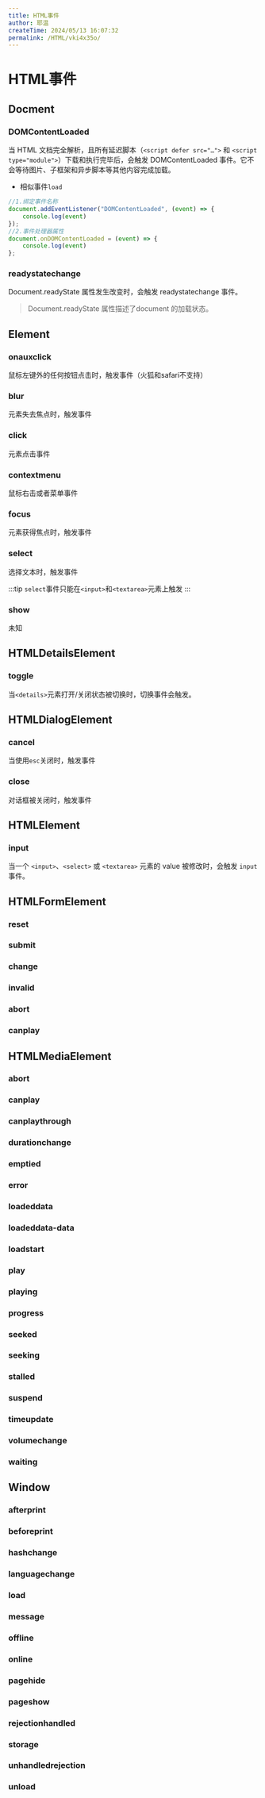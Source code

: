 ```yaml
---
title: HTML事件
author: 耶温
createTime: 2024/05/13 16:07:32
permalink: /HTML/vki4x35o/
---
```

# HTML事件

## Docment

### DOMContentLoaded

当 HTML 文档完全解析，且所有延迟脚本（`<script defer src="…">` 和 `<script type="module">`）下载和执行完毕后，会触发 DOMContentLoaded 事件。它不会等待图片、子框架和异步脚本等其他内容完成加载。

-   相似事件`load`

```js
//1.绑定事件名称
document.addEventListener("DOMContentLoaded", (event) => {
    console.log(event)
});
//2.事件处理器属性
document.onDOMContentLoaded = (event) => {
    console.log(event)
};
```

###  readystatechange

Document.readyState 属性发生改变时，会触发 readystatechange 事件。

> Document.readyState 属性描述了document 的加载状态。


## Element


### onauxclick

鼠标左键外的任何按钮点击时，触发事件（火狐和safari不支持）


### blur

元素失去焦点时，触发事件

### click

元素点击事件

### contextmenu

鼠标右击或者菜单事件

### focus

元素获得焦点时，触发事件


### select

选择文本时，触发事件

:::tip
`select`事件只能在`<input>`和`<textarea>`元素上触发
:::


### show

未知

## HTMLDetailsElement

### toggle

当`<details>`元素打开/关闭状态被切换时，切换事件会触发。

## HTMLDialogElement

### cancel
当使用`esc`关闭时，触发事件
### close

对话框被关闭时，触发事件

## HTMLElement

### input

当一个 `<input>`、`<select>` 或 `<textarea>` 元素的 value 被修改时，会触发 `input` 事件。

## HTMLFormElement

### reset

### submit

### change

### invalid

### abort

### canplay


## HTMLMediaElement

### abort

### canplay

### canplaythrough

### durationchange

### emptied

### error

### loadeddata

### loadeddata-data

### loadstart

### play

### playing

### progress

### seeked

### seeking

### stalled

### suspend

### timeupdate

### volumechange

### waiting

## Window

### afterprint

### beforeprint

### hashchange

### languagechange

### load

### message

### offline

### online

### pagehide

### pageshow

### rejectionhandled

### storage

### unhandledrejection

### unload